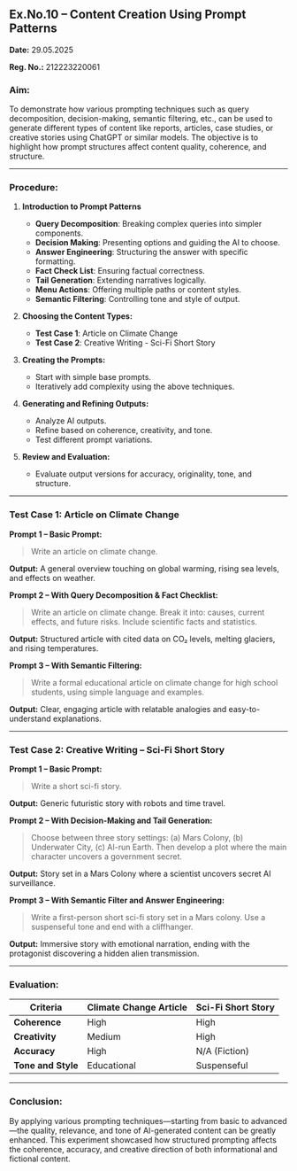 ## **Ex.No.10 – Content Creation Using Prompt Patterns**

**Date:** 29.05.2025

**Reg. No.:** 212223220061

### **Aim:**

To demonstrate how various prompting techniques such as query decomposition, decision-making, semantic filtering, etc., can be used to generate different types of content like reports, articles, case studies, or creative stories using ChatGPT or similar models. The objective is to highlight how prompt structures affect content quality, coherence, and structure.

---

### **Procedure:**

1. **Introduction to Prompt Patterns**

   * **Query Decomposition**: Breaking complex queries into simpler components.
   * **Decision Making**: Presenting options and guiding the AI to choose.
   * **Answer Engineering**: Structuring the answer with specific formatting.
   * **Fact Check List**: Ensuring factual correctness.
   * **Tail Generation**: Extending narratives logically.
   * **Menu Actions**: Offering multiple paths or content styles.
   * **Semantic Filtering**: Controlling tone and style of output.

2. **Choosing the Content Types:**

   * **Test Case 1**: Article on Climate Change
   * **Test Case 2**: Creative Writing - Sci-Fi Short Story

3. **Creating the Prompts:**

   * Start with simple base prompts.
   * Iteratively add complexity using the above techniques.

4. **Generating and Refining Outputs:**

   * Analyze AI outputs.
   * Refine based on coherence, creativity, and tone.
   * Test different prompt variations.

5. **Review and Evaluation:**

   * Evaluate output versions for accuracy, originality, tone, and structure.

---

### **Test Case 1: Article on Climate Change**

**Prompt 1 – Basic Prompt:**

> Write an article on climate change.

**Output:** A general overview touching on global warming, rising sea levels, and effects on weather.

**Prompt 2 – With Query Decomposition & Fact Checklist:**

> Write an article on climate change. Break it into: causes, current effects, and future risks. Include scientific facts and statistics.

**Output:** Structured article with cited data on CO₂ levels, melting glaciers, and rising temperatures.

**Prompt 3 – With Semantic Filtering:**

> Write a formal educational article on climate change for high school students, using simple language and examples.

**Output:** Clear, engaging article with relatable analogies and easy-to-understand explanations.

---

### **Test Case 2: Creative Writing – Sci-Fi Short Story**

**Prompt 1 – Basic Prompt:**

> Write a short sci-fi story.

**Output:** Generic futuristic story with robots and time travel.

**Prompt 2 – With Decision-Making and Tail Generation:**

> Choose between three story settings: (a) Mars Colony, (b) Underwater City, (c) AI-run Earth. Then develop a plot where the main character uncovers a government secret.

**Output:** Story set in a Mars Colony where a scientist uncovers secret AI surveillance.

**Prompt 3 – With Semantic Filter and Answer Engineering:**

> Write a first-person short sci-fi story set in a Mars colony. Use a suspenseful tone and end with a cliffhanger.

**Output:** Immersive story with emotional narration, ending with the protagonist discovering a hidden alien transmission.

---

### **Evaluation:**

| Criteria           | Climate Change Article | Sci-Fi Short Story |
| ------------------ | ---------------------- | ------------------ |
| **Coherence**      | High                   | High               |
| **Creativity**     | Medium                 | High               |
| **Accuracy**       | High                   | N/A (Fiction)      |
| **Tone and Style** | Educational            | Suspenseful        |

---

### **Conclusion:**

By applying various prompting techniques—starting from basic to advanced—the quality, relevance, and tone of AI-generated content can be greatly enhanced. This experiment showcased how structured prompting affects the coherence, accuracy, and creative direction of both informational and fictional content.
